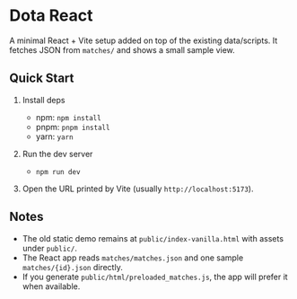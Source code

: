 # Dota React

A minimal React + Vite setup added on top of the existing data/scripts. It fetches JSON from `matches/` and shows a small sample view.

## Quick Start

1. Install deps

   - npm: `npm install`
   - pnpm: `pnpm install`
   - yarn: `yarn`

2. Run the dev server

   - `npm run dev`

3. Open the URL printed by Vite (usually `http://localhost:5173`).

## Notes

- The old static demo remains at `public/index-vanilla.html` with assets under `public/`.
- The React app reads `matches/matches.json` and one sample `matches/{id}.json` directly.
- If you generate `public/html/preloaded_matches.js`, the app will prefer it when available.

